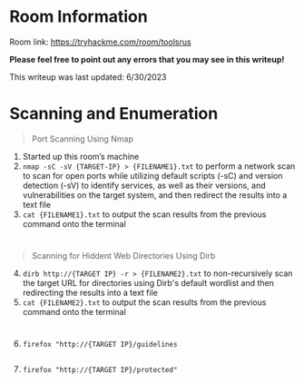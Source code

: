 # Room Information

Room link: https://tryhackme.com/room/toolsrus

**Please feel free to point out any errors that you may see in this writeup!**

This writeup was last updated: 6/30/2023

# Scanning and Enumeration
> Port Scanning Using Nmap
1. Started up this room’s machine
2. `nmap -sC -sV {TARGET-IP} > {FILENAME1}.txt` to perform a network scan to scan for open ports while utilizing default scripts (-sC) and version detection (-sV) to identify services, as well as their versions, and vulnerabilities on the target system, and then redirect the results into a text file
3. `cat {FILENAME1}.txt` to output the scan results from the previous command onto the terminal

#
> Scanning for Hiddent Web Directories Using Dirb
4. `dirb http://{TARGET IP} -r > {FILENAME2}.txt` to non-recursively scan the target URL for directories using Dirb's default wordlist and then redirecting the results into a text file
5. `cat {FILENAME2}.txt` to output the scan results from the previous command onto the terminal

#
>
6. `firefox "http://{TARGET IP}/guidelines`

![]() 

7. `firefox "http://{TARGET IP}/protected"`

![]()
